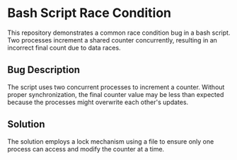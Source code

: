 # Bash Script Race Condition

This repository demonstrates a common race condition bug in a bash script. Two processes increment a shared counter concurrently, resulting in an incorrect final count due to data races.

## Bug Description
The script uses two concurrent processes to increment a counter. Without proper synchronization, the final counter value may be less than expected because the processes might overwrite each other's updates.

## Solution
The solution employs a lock mechanism using a file to ensure only one process can access and modify the counter at a time.
